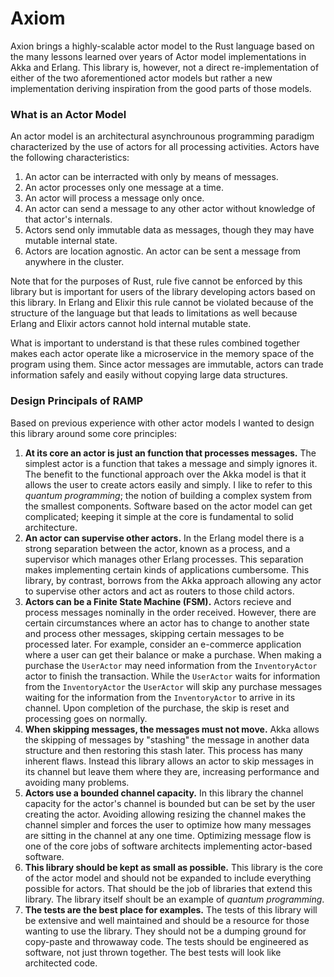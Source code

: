 # Axiom 

Axion brings a highly-scalable actor model to the Rust language based on the many lessons learned 
over years of Actor model implementations in Akka and Erlang. This library is, however, not a 
direct re-implementation of either of the two aforementioned actor models but rather a new 
implementation deriving inspiration from the good parts of those models.

### What is an Actor Model 

An actor model is an architectural asynchrounous programming paradigm characterized by the use 
of actors for all processing activities. Actors have the following characteristics:
1. An actor can be interracted with only by means of messages.
2. An actor processes only one message at a time.
3. An actor will process a message only once.
4. An actor can send a message to any other actor without knowledge of that actor's internals.
5. Actors send only immutable data as messages, though they may have mutable internal state.
6. Actors are location agnostic. An actor can be sent a message from anywhere in the cluster.

Note that for the purposes of Rust, rule five cannot be enforced by this library but is important
for users of the library developing actors based on this library. In Erlang and Elixir this 
rule cannot be violated because of the structure of the language but that leads to limitations
as well because Erlang and Elixir actors cannot hold internal mutable state.

What is important to understand is that these rules combined together makes each actor operate 
like a microservice in the memory space of the program using them. Since actor messages are 
immutable, actors can trade information safely and easily without copying large data structures.

### Design Principals of RAMP

Based on previous experience with other actor models I wanted to design this library around some
core principles: 
1. **At its core an actor is just an function that processes messages.** The simplest actor is a 
   function that takes a message and simply ignores it. The benefit to the functional approach 
   over the Akka model is that it allows the user to create actors easily and simply. I like to
   refer to this _quantum programming_; the notion of building a complex system from the smallest 
   components. Software based on the actor model can get complicated; keeping it simple at the 
   core is fundamental to solid architecture.
2. **An actor can supervise other actors.** In the Erlang model there is a strong separation 
   between the actor, known as a process, and a supervisor which manages other Erlang processes. 
   This separation makes implementing certain kinds of applications cumbersome. This library, by 
   contrast, borrows from the Akka approach allowing any actor to supervise other actors and act
   as routers to those child actors. 
3. **Actors can be a Finite State Machine (FSM).** Actors recieve and process messages nominally
   in the order received. However, there are certain circumstances where an actor has to change
   to another state and process other messages, skipping certain messages to be processed later. 
   For example, consider an e-commerce application where a user can get their balance or make a 
   purchase. When making a purchase the `UserActor` may need information from the `InventoryActor` 
   actor to finish the transaction. While the `UserActor` waits for information from the 
   `InventoryActor` the `UserActor` will skip any purchase messages waiting for the information
   from the `InventoryActor` to arrive in its channel. Upon completion of the purchase, the 
   skip is reset and processing goes on normally.
4. **When skipping messages, the messages must not move.** Akka allows the skipping of messages
   by "stashing" the message in another data structure and then restoring this stash later. This
   process has many inherent flaws. Instead this library allows an actor to skip messages in its
   channel but leave them where they are, increasing performance and avoiding many problems.
5. **Actors use a bounded channel capacity.** In this library the channel capacity for the actor's
   channel is bounded but can be set by the user creating the actor. Avoiding allowing resizing
   the channel makes the channel simpler and forces the user to optimize how many messages are 
   sitting in the channel at any one time. Optimizing message flow is one of the core jobs of
   software architects implementing actor-based software. 
6. **This library should be kept as small as possible.** This library is the core of the actor
   model and should not be expanded to include everything possible for actors. That should be the 
   job of libraries that extend this library. The library itself shoult be an example of _quantum
   programming_.
7. **The tests are the best place for examples.** The tests of this library will be extensive and
   well maintained and should be a resource for those wanting to use the library. They should not
   be a dumping ground for copy-paste and throwaway code. The tests should be engineered as 
   software, not just thrown together. The best tests will look like architected code.  



